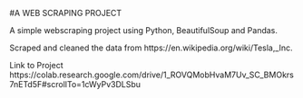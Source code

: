 #A WEB SCRAPING PROJECT

<p>A simple webscraping project using Python, BeautifulSoup and Pandas. <p>
<p>Scraped and cleaned the data from <link>https://en.wikipedia.org/wiki/Tesla,_Inc.</link></p>
Link to Project <link>https://colab.research.google.com/drive/1_ROVQMobHvaM7Uv_SC_BMOkrs7nETd5F#scrollTo=1cWyPv3DLSbu</link>
